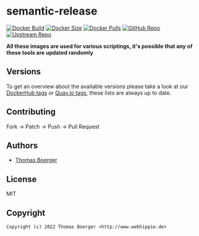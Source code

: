 # semantic-release

[![Docker Build](https://github.com/toolhippie/semantic-release/workflows/docker/badge.svg)](https://github.com/toolhippie/semantic-release/actions?query=workflow%3Adocker) [![Docker Size](https://img.shields.io/docker/image-size/toolhippie/semantic-release/latest)](https://hub.docker.com/r/toolhippie/semantic-release) [![Docker Pulls](https://img.shields.io/docker/pulls/toolhippie/semantic-release)](https://hub.docker.com/r/toolhippie/semantic-release) [![GitHub Repo](https://img.shields.io/badge/github-repo-yellowgreen)](https://github.com/toolhippie/semantic-release) [![Upstream Repo](https://img.shields.io/badge/upstream-repo-yellow)](https://github.com/dotnetCarpenter/validate-json)

**All these images are used for various scriptings, it's possible that any of these tools are updated randomly**

## Versions

To get an overview about the available versions please take a look at our [DockerHub tags](https://hub.docker.com/r/toolhippie/semantic-release/tags/) or [Quay.io tags](https://quay.io/repository/toolhippie/semantic-release?tab=tags), these lists are always up to date.

## Contributing

Fork -> Patch -> Push -> Pull Request

## Authors

*  [Thomas Boerger](https://github.com/tboerger)

## License

MIT

## Copyright

```console
Copyright (c) 2022 Thomas Boerger <http://www.webhippie.de>
```
